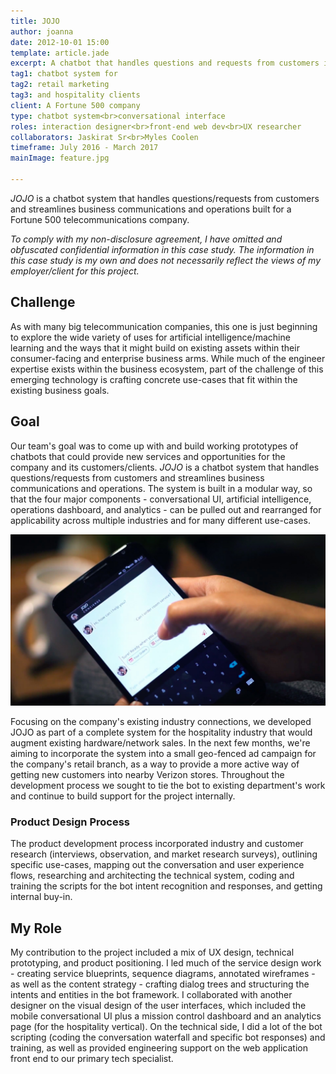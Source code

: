 ```yaml
---
title: JOJO
author: joanna
date: 2012-10-01 15:00
template: article.jade
excerpt: A chatbot that handles questions and requests from customers in order to streamline business communications and operations
tag1: chatbot system for
tag2: retail marketing
tag3: and hospitality clients
client: A Fortune 500 company
type: chatbot system<br>conversational interface
roles: interaction designer<br>front-end web dev<br>UX researcher
collaborators: Jaskirat Sr<br>Myles Coolen
timeframe: July 2016 - March 2017
mainImage: feature.jpg
 
---
```


<i>JOJO</i> is a chatbot system that handles questions/requests from customers and streamlines business communications and operations built for a Fortune 500 telecommunications company.

<i>To comply with my non-disclosure agreement, I have omitted and obfuscated confidential information in this case study. The information in this case study is my own and does not necessarily reflect the views of my employer/client for this project.</i>

<span class="more"></span>

<h2 class="project-sub">Challenge</h2>

As with many big telecommunication companies, this one is just beginning to explore the wide variety of uses for artificial intelligence/machine learning and the ways that it might build on existing assets within their consumer-facing and enterprise business arms. While much of the engineer expertise exists within the business ecosystem, part of the challenge of this emerging technology is crafting concrete use-cases that fit within the existing business goals.

<h2 class="project-sub">Goal</h2>

Our team's goal was to come up with and build working prototypes of chatbots that could provide new services and opportunities for the company and its customers/clients. <i>JOJO</i> is a chatbot system that handles questions/requests from customers and streamlines business communications and operations. The system is built in a modular way, so that the four major components - conversational UI, artificial intelligence, operations dashboard, and analytics - can be pulled out and rearranged for applicability across multiple industries and for many different use-cases.

<img src="jojo_main.jpg" class="materialboxed">

Focusing on the company's existing industry connections, we developed JOJO as part of a complete system for the hospitality industry that would augment existing hardware/network sales. In the next few months, we're aiming to incorporate the system into a small geo-fenced ad campaign for the company's retail branch, as a way to provide a more active way of getting new customers into nearby Verizon stores. Throughout the development process we sought to tie the bot to existing department's work and continue to build support for the project internally.

<h3 class="project-sub-main">Product Design Process</h3>

The product development process incorporated industry and customer research (interviews, observation, and market research surveys), outlining specific use-cases, mapping out the conversation and user experience flows, researching and architecting the technical system, coding and training the scripts for the bot intent recognition and responses, and getting internal buy-in.

<h2 class="project-sub">My Role</h2>

My contribution to the project included a mix of UX design, technical prototyping, and product positioning. I led much of the service design work - creating service blueprints, sequence diagrams, annotated wireframes - as well as the content strategy - crafting dialog trees and structuring the intents and entities in the bot framework. I collaborated with another designer on the visual design of the user interfaces, which included the mobile conversational UI plus a mission control dashboard and an analytics page (for the hospitality vertical). On the technical side, I did a lot of the bot scripting (coding the conversation waterfall and specific bot responses) and training, as well as provided engineering support on the web application front end to our primary tech specialist.